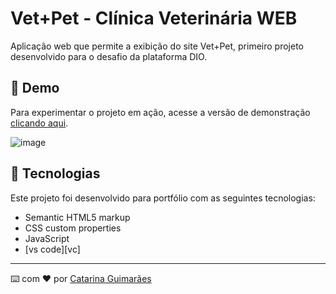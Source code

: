 # Vet+Pet - Clínica Veterinária WEB

Aplicação web que permite a exibição do site Vet+Pet, primeiro projeto desenvolvido para o desafio da plataforma DIO.

## 👀 Demo

Para experimentar o projeto em ação, acesse a versão de demonstração [clicando aqui](https://vetpetclinica.netlify.app/).

![image](https://github.com/user-attachments/assets/f21d8b03-2383-4eb2-a539-4b930a234910)

## 🚀 Tecnologias

Este projeto foi desenvolvido para portfólio com as seguintes tecnologias:

- Semantic HTML5 markup
- CSS custom properties
- JavaScript
- [vs code][vc]

---

⌨️ com ❤️ por [Catarina Guimarães](https://github.com/catarinaguima) 
